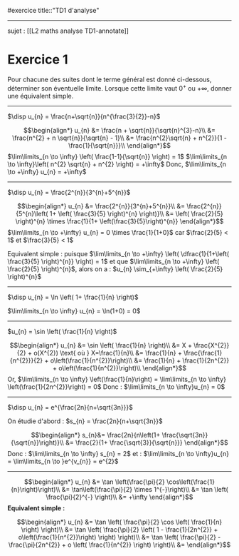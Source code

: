 #exercice 
title::"TD1 d'analyse"

----
sujet : [[L2 maths analyse TD1-annotate]]

# Exercice 1
Pour chacune des suites dont le terme général est donné ci-dessous, déterminer son éventuelle limite.
Lorsque cette limite vaut $0^{+}$ ou $+\infty$, donner une équivalent simple.

---
$\disp u_{n} = \frac{n+\sqrt{n}}{n^{\frac{3}{2}}-n}$

$$\begin{align*}
u_{n} &= \frac{n + \sqrt{n}}{\sqrt{n}^{3}-n}\\
&= \frac{n^{2} + n \sqrt{n}}{\sqrt{n} - 1}\\
&= \frac{n^{2}\sqrt{n} + n^{2}}{1 - \frac{1}{\sqrt{n}}}\\
\end{align*}$$
$\lim\limits_{n \to \infty} \left( \frac{1-1}{\sqrt{n}} \right) = 1$
$\lim\limits_{n \to \infty}\left( n^{2} \sqrt{n} + n^{2} \right) = +\infty$
Donc, $\lim\limits_{n \to +\infty} u_{n} = +\infty$

---
$\disp u_{n} = \frac{2^{n}}{3^{n}+5^{n}}$

$$\begin{align*}
u_{n} &= \frac{2^{n}}{3^{n}+5^{n}}\\
&= \frac{2^{n}}{5^{n}\left( 1+ \left( \frac{3}{5} \right)^{n} \right)}\\
&= \left( \frac{2}{5} \right)^{n} \times \frac{1}{1+ \left(\frac{3}{5}\right)^{n}}
\end{align*}$$
$\lim\limits_{n \to +\infty} u_{n} = 0 \times \frac{1}{1+0}$ car $\frac{2}{5} < 1$ et $\frac{3}{5} < 1$

Equivalent simple :
puisque $\lim\limits_{n \to +\infty} \left( \dfrac{1}{1+\left( \frac{3}{5} \right)^{n}} \right) = 1$ et que $\lim\limits_{n \to +\infty} \left( \frac{2}{5} \right)^{n}$, alors on a :
$u_{n} \sim_{+\infty} \left( \frac{2}{5} \right)^{n}$

---
$\disp u_{n} = \ln \left( 1+ \frac{1}{n} \right)$

$\lim\limits_{n \to \infty} u_{n} = \ln(1+0) = 0$

---
$u_{n} = \sin \left( \frac{1}{n} \right)$

$$\begin{align*}
u_{n} &= \sin \left( \frac{1}{n} \right)\\
&= X + \frac{X^{2}}{2} + o(X^{2}) \text{ où } X=\frac{1}{n}\\
&= \frac{1}{n} + \frac{\frac{1}{n^{2}}}{2} + o\left(\frac{1}{n^{2}}\right)\\
&= \frac{1}{n} + \frac{1}{2n^{2}} + o\left(\frac{1}{n^{2}}\right)\\
\end{align*}$$
Or, $\lim\limits_{n \to \infty} \left(\frac{1}{n}\right) = \lim\limits_{n \to \infty} \left(\frac{1}{2n^{2}}\right) = 0$
Donc :
$\lim\limits_{n \to \infty}u_{n} = 0$

---
$\disp u_{n} = e^{\frac{2n}{n+\sqrt{3n}}}$

On étudie d'abord :
$s_{n} = \frac{2n}{n+\sqrt{3n}}$

$$\begin{align*}
s_{n}&= \frac{2n}{n\left(1+ \frac{\sqrt{3n}}{\sqrt{n}}\right)}\\
&= \frac{2}{1+ \frac{\sqrt{3}}{\sqrt{n}}}
\end{align*}$$
Donc :
$\lim\limits_{n \to \infty} s_{n} = 2$
et :
$\lim\limits_{n \to \infty}u_{n} = \lim\limits_{n \to }e^{v_{n}} = e^{2}$

---
$$\begin{align*}
u_{n} &= \tan \left(\frac{\pi}{2} \cos\left(\frac{1}{n}\right)\right)\\
&= \tan\left(\frac{\pi}{2} \times 1^{-}\right)\\
&= \tan \left( \frac{\pi}{2}^{-} \right)\\
&= +\infty
\end{align*}$$
**Equivalent simple :**

$$\begin{align*}
u_{n} &= \tan \left( \frac{\pi}{2} \cos \left( \frac{1}{n} \right) \right)\\
&= \tan \left( \frac{\pi}{2} \left( 1 - \frac{1}{2n^{2}} + o\left(\frac{1}{n^{2}}\right) \right) \right)\\
&= \tan \left( \frac{\pi}{2} - \frac{\pi}{2n^{2}} + o \left( \frac{1}{n^{2}} \right) \right)\\
&= 
\end{align*}$$


